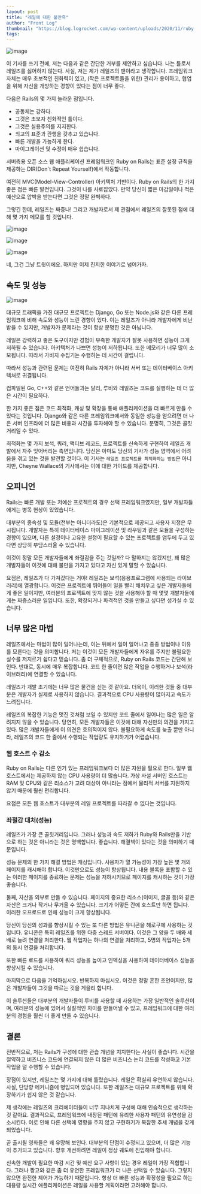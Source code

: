 ```yaml
---
layout: post
title: "레일에 대한 불만족"
author: "Front Log"
thumbnail: "https://blog.logrocket.com/wp-content/uploads/2020/11/ruby-on-rails.png"
tags: 
---
```



![image](https://i1.wp.com/blog.logrocket.com/wp-content/uploads/2020/11/ruby-on-rails.png?fit=730%2C487&ssl=1)

이 기사를 쓰기 전에, 저는 다음과 같은 간단한 거부를 제안하고 싶습니다. 나는 틀로서 레일즈를 싫어하지 않는다. 사실, 저는 제가 레일즈의 팬이라고 생각합니다. 프레임워크 자체는 매우 초보적인 친화력이 있고, (작은 프로젝트들을 위한) 관리가 용이하고, 협업을 위해 자신을 개방하는 경향이 있다는 점이 너무 좋다.

다음은 Rails의 몇 가지 놀라운 점입니다.

- 공동체는 강하다.
- 그것은 초보자 친화적인 틀이다.
- 그것은 실용주의를 지지한다.
- 최고의 표준과 관행을 갖추고 있습니다.
- 빠른 개발을 가능하게 한다.
- 마이그레이션 및 수정이 매우 쉽습니다.

서버측용 오픈 소스 웹 애플리케이션 프레임워크인 Ruby on Rails는 표준 설정 규칙을 제공하는 DIR(Don`t Repeat Yourself)에서 작동합니다.

여전히 MVC(Model-View-Controller) 아키텍처 기반이다. Ruby on Rails의 한 가지 좋은 점은 빠른 발전입니다. 그것이 나를 사로잡았다. 만약 당신이 짧은 마감일이나 적은 예산으로 압박을 받는다면 그것은 정말 완벽하다.

그렇긴 한데, 레일즈는 짜증나! 그리고 개발자로서 제 관점에서 레일즈의 잘못된 점에 대해 몇 가지 메모를 할 것입니다.

![image](https://i1.wp.com/blog.logrocket.com/wp-content/uploads/2020/11/s_4D9419A49561FDF7DC363C9EC927DCFE8C7D6B8E1F2F24C8A20EBA9C23CF2CDF_1603839118868_Screenshot36.png?resize=400%2C92&ssl=1)

![image](https://i0.wp.com/blog.logrocket.com/wp-content/uploads/2020/11/s_4D9419A49561FDF7DC363C9EC927DCFE8C7D6B8E1F2F24C8A20EBA9C23CF2CDF_1603839178977_Screenshot37.png?resize=400%2C86&ssl=1)

![image](https://i2.wp.com/blog.logrocket.com/wp-content/uploads/2020/11/s_4D9419A49561FDF7DC363C9EC927DCFE8C7D6B8E1F2F24C8A20EBA9C23CF2CDF_1603839261721_Screenshot38.png?resize=400%2C102&ssl=1)

네, 그건 그냥 트윗이에요. 하지만 이제 진지한 이야기로 넘어가자.

## 속도 및 성능

![image](https://i1.wp.com/blog.logrocket.com/wp-content/uploads/2020/11/fast-development.png?resize=400%2C402&ssl=1)

대규모 트래픽을 가진 대규모 프로젝트는 Django, Go 또는 Node.js와 같은 다른 프레임워크에 비해 속도와 성능이 느린 경향이 있다. 이는 레일즈가 아니라 개발자에게 비난받을 수 있지만, 개발자가 문제라는 것이 항상 분명한 것은 아닙니다.

레일은 강력하고 좋은 도구이지만 경험이 부족한 개발자가 잘못 사용하면 성능이 크게 저하될 수 있습니다. 아키텍처가 나쁘면 성능이 저하됩니다. 또한 메모리가 너무 많이 소모됩니다. 따라서 가비지 수집기는 수행하는 데 시간이 걸립니다.

따라서 성능과 관련된 문제는 여전히 Rails 자체가 아니라 서버 또는 데이터베이스 아키텍처로 귀결됩니다.

컴파일된 Go, C++와 같은 언어들과는 달리, 루비와 레일즈는 코드를 실행하는 데 더 많은 시간이 필요하다.

한 가지 좋은 점은 코드 최적화, 캐싱 및 확장을 통해 애플리케이션을 더 빠르게 만들 수 있다는 것입니다. Django와 같은 다른 프레임워크에서와 동일한 성능을 얻으려면 더 나은 서버 인프라에 더 많은 비용과 시간을 투자해야 할 수 있습니다. 분명히, 그것은 골칫거리일 수 있다.

최적화는 몇 가지 보석, 쿼리, 액티브 레코드, 프로젝트를 신속하게 구현하여 레일즈 개발에서 자주 잊어버리는 측면입니다. 당신은 아마도 당신의 기사가 성능 영역에서 어려움을 겪고 있는 것을 발견할 것이다. 이 기사는 `레일즈 프로젝트를 최적화하는 방법`은 아니지만, Cheyne Wallace의 기사에서는 이에 대한 가이드를 제공합니다.

## 오피니언

Rails는 빠른 개발 또는 저예산 프로젝트의 경우 선택 프레임워크였지만, 일부 개발자들에게는 병목 현상이 있었습니다.

대부분의 종속성 및 모듈(전부는 아니더라도)은 기본적으로 제공되고 사용자 지정은 무시됩니다. 개발자는 특히 데이터베이스 마이그레이션 및 라우팅과 같은 모듈을 구성하는 경향이 있으며, 다른 설정이나 고유한 설정이 필요할 수 있는 프로젝트를 염두에 두고 있다면 상당히 부담스러울 수 있습니다.

이것이 정말 모든 개발자들에게 좌절감을 주는 것일까? 다 말하지는 않겠지만, 꽤 많은 개발자들이 이것에 대해 불만을 가지고 있다고 자신 있게 말할 수 있습니다.

요점은, 레일즈가 다 가져갔다는 거야! 레일즈는 보석(응용프로그램에 사용되는 라이브러리)에 열광합니다. 이것은 프로젝트에 뛰어들어 일을 빨리 해치우고 싶은 개발자들에게 좋은 일이지만, 여러분의 프로젝트에 맞지 않는 것을 사용해야 할 때 몇몇 개발자들에게는 짜증스러운 일입니다. 또한, 확장되거나 파격적인 것을 만들고 싶다면 성가실 수 있습니다.

## 너무 많은 마법

레일즈에서는 마법이 많이 일어나는데, 이는 뒤에서 일이 일어나고 종종 방법이나 이유를 모른다는 것을 의미합니다. 저는 이것이 모든 개발자들에게 자유를 주지만 불필요한 실수를 저지르기 쉽다고 믿습니다. 좀 더 구체적으로, Ruby on Rails 코드는 간단해 보인다. 반대로, 동시에 매우 복잡합니다. 코드 한 줄이면 많은 작업을 수행하거나 보석(라이브러리)에 연결할 수 있습니다.

레일즈가 개발 초기에는 너무 많은 물건을 싣는 것 같아요. 더욱이, 이러한 것들 중 대부분은 개발자가 실제로 사용하지 않습니다. 결과적으로 CPU 사용량이 많아지고 속도가 느려집니다.

레일즈의 복잡한 기능은 멋진 것처럼 보일 수 있지만 코드 줄에서 일어나는 많은 일은 알려지지 않을 수 있습니다. 당연히, 모든 개발자들은 이것에 대해 자신만의 의견을 가지고 있다. 많은 개발자들에게 이 의견은 호의적이지 않다. 불필요하게 속도를 늦출 뿐만 아니라, 레일즈의 코드 한 줄에서 수행되는 작업량도 유지하기가 어렵습니다.

### 웹 호스트 수 감소

Ruby on Rails는 다른 인기 있는 프레임워크보다 더 많은 자원을 필요로 한다. 일부 웹 호스트에서는 제공하지 않는 CPU 사용량이 더 많습니다. 가상 사설 서버인 호스트는 RAM 및 CPU와 같은 리소스가 고려 대상이 아니라는 점에서 물리적 서버를 지원하지 않기 때문에 훨씬 편리합니다.

요점은 모든 웹 호스트가 대부분의 레일 프로젝트를 따라갈 수 없다는 것입니다.

### 좌절감 대처(성능)

레일즈가 가장 큰 골칫거리입니다. 그러나 성능과 속도 저하가 Ruby와 Rails만을 기반으로 하는 것은 아니라는 것은 명백합니다. 좋습니다. 해결책이 있다는 것을 의미하기 때문입니다.

성능 문제의 한 가지 해결 방법은 캐싱입니다. 사용자가 열 가능성이 가장 높은 몇 개의 페이지를 캐시해야 합니다. 이것만으로도 성능이 향상됩니다. 내용 블록을 포함할 수 있는 이러한 페이지를 종료하는 문제는 성능을 저하시키므로 페이지를 캐시하는 것이 가장 좋습니다.

둘째, 자산을 외부로 만들 수 있습니다. 페이지의 중요한 리소스(이미지, 글꼴 등)와 같은 자산은 크거나 작거나 무거울 수 있습니다. 크기가 어떻든 간에 호스트만 하면 됩니다. 이러한 오프로드로 인해 성능이 크게 향상됩니다.

당신이 당신의 성과를 향상시킬 수 있는 또 다른 방법은 유니콘을 헤로쿠에 사용하는 것입니다. 유니콘은 특히 레일즈를 위한 다중 스레드 서버이다. 이것은 그 양을 두 배와 세 배로 늘려 연결을 처리한다. 웹 작업자는 하나의 연결을 처리하고, 5명의 작업자는 5개의 동시 연결을 처리합니다.

또한 빠른 로드를 사용하여 쿼리 성능을 높이고 인덱싱을 사용하여 데이터베이스 성능을 향상시킬 수 있습니다.

마지막으로 다음을 기억하십시오. 반복하지 마십시오. 이것은 정말 흔한 조언이지만, 많은 개발자들이 그것을 따르는 것을 게을리 합니다.

이 솔루션들은 대부분의 개발자들이 루비를 사용할 때 사용하는 가장 일반적인 솔루션이며, 여러분의 성능에 있어서 실질적인 차이를 만들어낼 수 있고, 프레임워크에 대한 여러분의 경험을 훨씬 더 좋게 만들 수 있습니다.

## 결론

전반적으로, 저는 Rails가 구성에 대한 관습 개념을 지지한다는 사실이 좋습니다. 시간을 절약하고 비즈니스 코드에 연결되지 않은 더 많은 비즈니스 논리 코드를 작성하고 기본 작업을 덜 수행할 수 있습니다.

장점이 있지만, 레일즈는 몇 가지에 대해 틀렸습니다. 레일은 확실히 유연하지 않습니다. 사실, 단방향 메커니즘에 병입되어 있습니다. 또한 레일즈는 대규모 프로젝트를 위해 확장하기가 쉽지 않은 것 같습니다.

제 생각에는 레일즈의 크리에이터들이 너무 지나치게 구성에 대해 인습적으로 생각하는 것 같아요. 결과적으로, 프레임워크에 내장된 패턴에 유리한 사용자 패턴의 유연성을 감소시킨다. 이로 인해 다른 선택에 영향을 주지 않고 구현하기가 복잡한 추세 개념을 갖게 되었습니다.

곧 출시될 영화들은 꽤 유망해 보인다. 대부분의 단점이 수정되고 있으며, 더 많은 기능이 추가되고 있습니다. 향후 개선하려면 레일이 정상 궤도에 진입해야 합니다.

신속한 개발이 필요한 마감 시간 및 예산 요구 사항이 있는 경우 레일이 가장 적합합니다. 그러나 짱고와 같은 좀 더 유연한 프레임워크가 더 나은 선택일 수 있습니다. 그렇지 않으면 완전한 제어가 가능하기 때문입니다. 항상 더 빠른 성능과 확장성을 필요로 하는 대용량 실시간 애플리케이션은 레일을 사용할 계획이라면 고려해야 합니다.